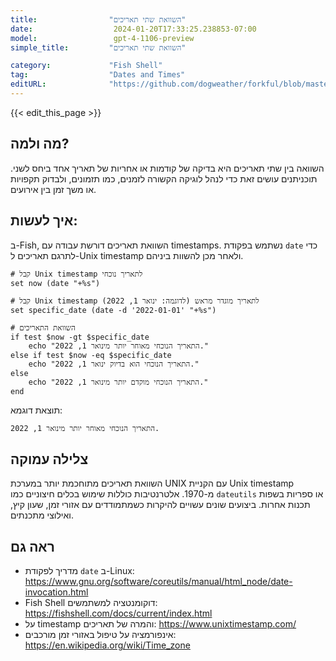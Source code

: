 ```yaml
---
title:                "השוואת שתי תאריכים"
date:                  2024-01-20T17:33:25.238853-07:00
model:                 gpt-4-1106-preview
simple_title:         "השוואת שתי תאריכים"

category:             "Fish Shell"
tag:                  "Dates and Times"
editURL:              "https://github.com/dogweather/forkful/blob/master/content/he/fish-shell/comparing-two-dates.md"
---
```


{{< edit_this_page >}}

## מה ולמה?
השוואה בין שתי תאריכים היא בדיקה של קודמות או אחריות של תאריך אחד ביחס לשני. תוכניתנים עושים זאת כדי לנהל לוגיקה הקשורה לזמנים, כמו תזמונים, ולבדוק תקפויות או משך זמן בין אירועים.

## איך לעשות:
ב-Fish, השוואת תאריכים דורשת עבודה עם timestamps. נשתמש בפקודת `date` כדי לתרגם תאריכים ל-Unix timestamp ולאחר מכן להשוות ביניהם.

```Fish Shell
# קבל Unix timestamp לתאריך נוכחי
set now (date "+%s")

# קבל Unix timestamp לתאריך מוגדר מראש (לדוגמה: ינואר 1, 2022)
set specific_date (date -d '2022-01-01' "+%s")

# השוואת התאריכים
if test $now -gt $specific_date
    echo "התאריך הנוכחי מאוחר יותר מינואר 1, 2022."
else if test $now -eq $specific_date
    echo "התאריך הנוכחי הוא בדיוק ינואר 1, 2022."
else
    echo "התאריך הנוכחי מוקדם יותר מינואר 1, 2022."
end
```
תוצאת דוגמא:
```
התאריך הנוכחי מאוחר יותר מינואר 1, 2022.
```

## צלילה עמוקה
השוואת תאריכים מתוחכמת יותר במערכת UNIX עם הקניית Unix timestamp מ-1970. אלטרנטיבות כוללות שימוש בכלים חיצוניים כמו `dateutils` או ספריות בשפות תכנות אחרות. ביצועים שונים עשויים להיקרות כשמתמודדים עם אזורי זמן, שעון קיץ, ואילוצי מתכנתים.

## ראה גם
- מדריך לפקודת `date` ב-Linux: https://www.gnu.org/software/coreutils/manual/html_node/date-invocation.html
- Fish Shell דוקומנטציה למשתמשים: https://fishshell.com/docs/current/index.html
- על timestamp והמרה של תאריכים: https://www.unixtimestamp.com/
- אינפורמציה על טיפול באזורי זמן מורכבים: https://en.wikipedia.org/wiki/Time_zone

